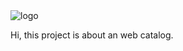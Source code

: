 <img aligh-items="center" src="./Images/logo.png" alt="logo">

Hi, this project is about an web catalog.